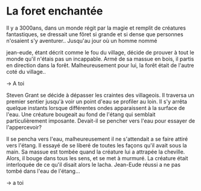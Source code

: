 # La foret enchantée

Il y a 3000ans, dans un monde régit par la magie et remplit de créatures fantastiques, se dressait une fôret si grande et si dense que personnes n'osaient s'y aventurer.. Jusqu'au jour où un homme nommé

jean-eude, étant décrit comme le fou du village, décide de prouver à tout le monde qu'il n'étais pas un incappable. Armé de sa massue en bois, il partis en direction dans la forêt. Malheureusement pour lui, la forêt était de l'autre coté du village..

-> A toi

Steven Grant se décide à dépasser les craintes des villageois. Il traversa un premier sentier jusqu'à voir un point d'eau se profiler au loin. Il s'y arrêta quelque instants lorsque différentes ondes apparaissent à la surface de l'eau. Une créature bougeait au fond de l'étang qui semblait particulièrement imposante. Devait-il se pencher vers l'eau pour essayer de l'appercevoir?

Il se pencha vers l'eau, malheureusement il ne s'attendait a se faire attiré vers l'étang. Il essayé de se liberé de toutes les façons qu'il avait sous la main. Sa massue est tombée quand la créature lui a attrapée la cheville. Alors, il bouge dans tous les sens, et se met à murmuré. La créature était interloquée de ce qu'il disait alors le lacha. Jean-Eude réussi a ne pas tombé dans l'eau de l'étang...

-> a toi